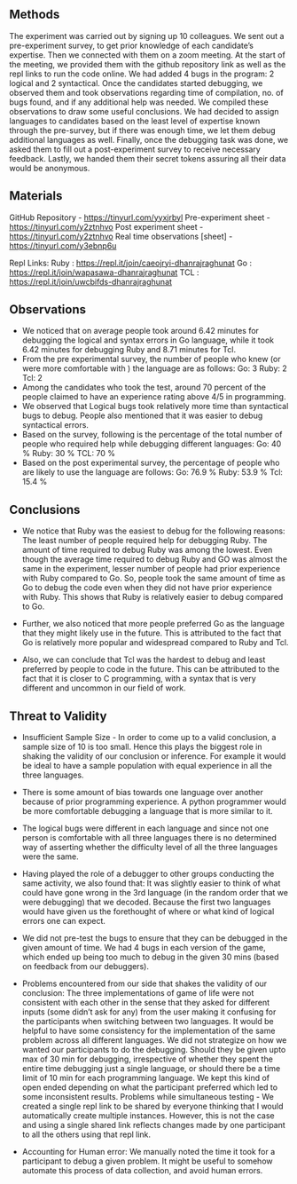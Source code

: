 ## Methods
The experiment was carried out by signing up 10 colleagues. We sent out a pre-experiment survey, to get prior knowledge of each candidate’s expertise. Then we connected with them on a zoom meeting. At the start of the meeting, we provided them with the github repository link as well as the repl links to run the code online. We had added 4 bugs in the program: 2 logical and 2 syntactical. Once the candidates started debugging, we observed them and took observations regarding time of compilation, no. of bugs found, and if any additional help was needed. We compiled these observations to draw some useful conclusions. We had decided to assign languages to candidates based on the least level of expertise known through the pre-survey, but if there was enough time, we let them debug additional languages as well. Finally, once the debugging task was done, we asked them to fill out a post-experiment survey to receive necessary feedback. Lastly, we handed them their secret tokens assuring all their data would be anonymous.



## Materials

GitHub Repository - https://tinyurl.com/yyxjrbyl 
Pre-experiment sheet - https://tinyurl.com/y2ztnhvo 
Post experiment sheet - https://tinyurl.com/y2ztnhvo 
Real time observations [sheet] - https://tinyurl.com/y3ebnp6u

Repl Links: 
Ruby : https://repl.it/join/caeojryi-dhanrajraghunat 
Go : https://repl.it/join/wapasawa-dhanrajraghunat 
TCL : https://repl.it/join/uwcbifds-dhanrajraghunat 


## Observations

- We noticed that on average people took around 6.42 minutes for debugging the logical and syntax errors in Go language, while it took 6.42 minutes for debugging Ruby and 8.71 minutes for Tcl. 
- From the pre experimental survey, the number of people who knew (or were more comfortable with ) the language are as follows:
Go: 	3
Ruby:	2
Tcl: 	2
- Among the candidates who took the test, around 70 percent of the people claimed to have an experience rating above 4/5 in programming.
- We observed that Logical bugs took relatively more time than syntactical bugs to debug. People also mentioned that it was easier to debug syntactical errors. 
- Based on the survey, following is the percentage of the total number of people who required help while debugging different languages:
Go: 40 %
Ruby: 30 %
TCL: 70 %
- Based on the post experimental survey, the percentage of people who are likely to use the language are follows:
	Go: 76.9 %
	Ruby: 53.9 %
	Tcl: 15.4 %


## Conclusions

- We notice that Ruby was the easiest to debug for the following reasons:
The least number of people required help for debugging Ruby.
The amount of time required to debug Ruby was among the lowest.
Even though the average time required to debug Ruby and GO was almost the same in the experiment, lesser number of people had prior experience with Ruby compared to Go.
So, people took the same amount of time as Go to debug the code even when they did not have prior experience with Ruby. This shows that Ruby is relatively easier to debug compared to Go.

- Further, we also noticed that more people preferred Go as the language that they might likely use in the future. This is attributed to the fact that Go is relatively more popular and widespread compared to Ruby and Tcl.

- Also, we can conclude that Tcl was the hardest to debug and least preferred by people to code in the future. This can be attributed to the fact that it is closer to  C programming, with a syntax that is very different and uncommon in our field of work.   


## Threat to Validity

- Insufficient Sample Size - In order to come up to a valid conclusion, a sample size of 10 is too small. Hence this plays the biggest role in shaking the validity of our conclusion or inference. For example it would be ideal to have a sample population with equal experience in all the three languages. 

- There is some amount of bias towards one language over another because of prior programming experience. A python programmer would be more comfortable debugging a  language that is more similar to it. 

- The logical bugs were different in each language and since not one person is comfortable with all three languages there is no determined way of asserting whether the difficulty level of all the three languages were the same.

- Having played the role of a debugger to other groups conducting the same activity, we also found that: It was slightly easier to think of what could have gone wrong in the 3rd language (in the random order that we were debugging) that we decoded. Because the first two languages would have given us the forethought of where or what kind of logical errors one can expect. 

- We did not pre-test the bugs to ensure that they can be debugged in the given amount of time. We had 4 bugs in each version of the game, which ended up being too much to debug in the given 30 mins (based on feedback from our debuggers).

- Problems encountered from our side that shakes the validity of our conclusion:
The three implementations of game of life were not consistent with each other in the sense that they asked for different inputs (some didn’t ask for any) from the user making it confusing for the participants when switching between two languages. It would be helpful to have some consistency for the implementation of the same problem across all different languages. 
We did not strategize on how we wanted our participants to do the debugging. Should they be given upto max of 30 min for debugging, irrespective of whether they spent the entire time debugging just a single language, or should there be a time limit of 10 min for each programming language. We kept this kind of open ended depending on what the participant preferred which led to some inconsistent results.
Problems while simultaneous testing - We created a single repl link to be shared by everyone thinking that I would automatically create multiple instances. However, this is not the case and using a single shared link reflects changes made by one participant to all the others using that repl link.

- Accounting for Human error: We manually noted the time it took for a participant to debug a given problem. It might be useful to somehow automate this process of data collection, and avoid human errors.
